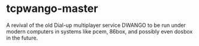 # tcpwango-master
 A revival of the old Dial-up multiplayer service DWANGO to be run under modern computers in systems like pcem, 86box, and possibly even dosbox in the future.
